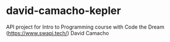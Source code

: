 # david-camacho-kepler
API project for Intro to Programming course with Code the Dream (https://www.swapi.tech/)
David Camacho